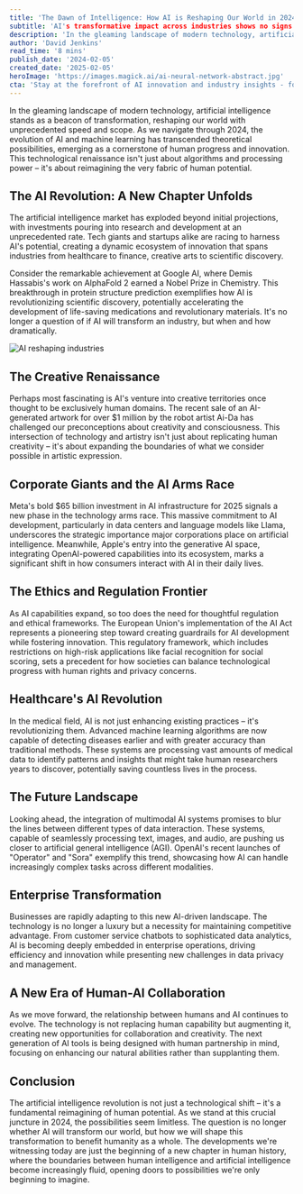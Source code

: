 ```yaml
---
title: 'The Dawn of Intelligence: How AI is Reshaping Our World in 2024 and Beyond'
subtitle: 'AI's transformative impact across industries shows no signs of slowing in 2024'
description: 'In the gleaming landscape of modern technology, artificial intelligence stands as a beacon of transformation, reshaping our world with unprecedented speed and scope. As we navigate through 2024, AI has transcended theoretical possibilities, emerging as a cornerstone of human progress and innovation.'
author: 'David Jenkins'
read_time: '8 mins'
publish_date: '2024-02-05'
created_date: '2025-02-05'
heroImage: 'https://images.magick.ai/ai-neural-network-abstract.jpg'
cta: 'Stay at the forefront of AI innovation and industry insights - follow us on LinkedIn for daily updates on the latest developments in artificial intelligence and technology transformation.'
---
```


In the gleaming landscape of modern technology, artificial intelligence stands as a beacon of transformation, reshaping our world with unprecedented speed and scope. As we navigate through 2024, the evolution of AI and machine learning has transcended theoretical possibilities, emerging as a cornerstone of human progress and innovation. This technological renaissance isn't just about algorithms and processing power – it's about reimagining the very fabric of human potential.

## The AI Revolution: A New Chapter Unfolds

The artificial intelligence market has exploded beyond initial projections, with investments pouring into research and development at an unprecedented rate. Tech giants and startups alike are racing to harness AI's potential, creating a dynamic ecosystem of innovation that spans industries from healthcare to finance, creative arts to scientific discovery.

Consider the remarkable achievement at Google AI, where Demis Hassabis's work on AlphaFold 2 earned a Nobel Prize in Chemistry. This breakthrough in protein structure prediction exemplifies how AI is revolutionizing scientific discovery, potentially accelerating the development of life-saving medications and revolutionary materials. It's no longer a question of if AI will transform an industry, but when and how dramatically.

![AI reshaping industries](https://i.magick.ai/PIXE/1738740798932_magick_img.webp)

## The Creative Renaissance

Perhaps most fascinating is AI's venture into creative territories once thought to be exclusively human domains. The recent sale of an AI-generated artwork for over $1 million by the robot artist Ai-Da has challenged our preconceptions about creativity and consciousness. This intersection of technology and artistry isn't just about replicating human creativity – it's about expanding the boundaries of what we consider possible in artistic expression.

## Corporate Giants and the AI Arms Race

Meta's bold $65 billion investment in AI infrastructure for 2025 signals a new phase in the technology arms race. This massive commitment to AI development, particularly in data centers and language models like Llama, underscores the strategic importance major corporations place on artificial intelligence. Meanwhile, Apple's entry into the generative AI space, integrating OpenAI-powered capabilities into its ecosystem, marks a significant shift in how consumers interact with AI in their daily lives.

## The Ethics and Regulation Frontier

As AI capabilities expand, so too does the need for thoughtful regulation and ethical frameworks. The European Union's implementation of the AI Act represents a pioneering step toward creating guardrails for AI development while fostering innovation. This regulatory framework, which includes restrictions on high-risk applications like facial recognition for social scoring, sets a precedent for how societies can balance technological progress with human rights and privacy concerns.

## Healthcare's AI Revolution

In the medical field, AI is not just enhancing existing practices – it's revolutionizing them. Advanced machine learning algorithms are now capable of detecting diseases earlier and with greater accuracy than traditional methods. These systems are processing vast amounts of medical data to identify patterns and insights that might take human researchers years to discover, potentially saving countless lives in the process.

## The Future Landscape

Looking ahead, the integration of multimodal AI systems promises to blur the lines between different types of data interaction. These systems, capable of seamlessly processing text, images, and audio, are pushing us closer to artificial general intelligence (AGI). OpenAI's recent launches of "Operator" and "Sora" exemplify this trend, showcasing how AI can handle increasingly complex tasks across different modalities.

## Enterprise Transformation

Businesses are rapidly adapting to this new AI-driven landscape. The technology is no longer a luxury but a necessity for maintaining competitive advantage. From customer service chatbots to sophisticated data analytics, AI is becoming deeply embedded in enterprise operations, driving efficiency and innovation while presenting new challenges in data privacy and management.

## A New Era of Human-AI Collaboration

As we move forward, the relationship between humans and AI continues to evolve. The technology is not replacing human capability but augmenting it, creating new opportunities for collaboration and creativity. The next generation of AI tools is being designed with human partnership in mind, focusing on enhancing our natural abilities rather than supplanting them.

## Conclusion

The artificial intelligence revolution is not just a technological shift – it's a fundamental reimagining of human potential. As we stand at this crucial juncture in 2024, the possibilities seem limitless. The question is no longer whether AI will transform our world, but how we will shape this transformation to benefit humanity as a whole. The developments we're witnessing today are just the beginning of a new chapter in human history, where the boundaries between human intelligence and artificial intelligence become increasingly fluid, opening doors to possibilities we're only beginning to imagine.